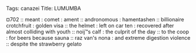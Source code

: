 Tags: canazei
Title: LUMUMBA
  
¤702 :: meant : comet : ament :: andronomous : hamentashen :: billionaire crotchfruit : golden visa :: the helmet : left on car ten : recovered after almost colliding with youth :: noij™s calf : the culprit of the day :: to the coop : for beers because sauna :: raz van's nona : and extreme digestion violence :: despite the strawberry gelato  
